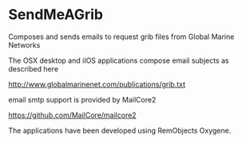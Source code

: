 # SendMeAGrib

Composes and sends emails to request grib files from Global Marine Networks

The OSX desktop and iIOS applications compose email subjects as described here

http://www.globalmarinenet.com/publications/grib.txt

email smtp support is provided by MailCore2

https://github.com/MailCore/mailcore2

The applications have been developed using RemObjects Oxygene.